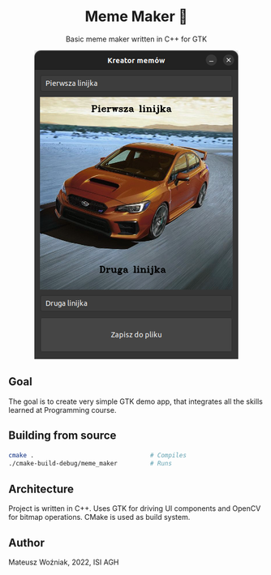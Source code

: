 <div align="center">

# Meme Maker 🚀

Basic meme maker written in C++ for GTK

![screenshot.png](screenshot.png)

</div>

## Goal
The goal is to create very simple GTK demo app, that integrates all the skills learned at Programming course.

## Building from source
```bash
cmake .                                # Compiles
./cmake-build-debug/meme_maker         # Runs 
```

## Architecture
Project is written in C++. Uses GTK for driving UI components and OpenCV for bitmap operations. CMake is used as build system.

## Author
Mateusz Woźniak, 2022, ISI AGH
